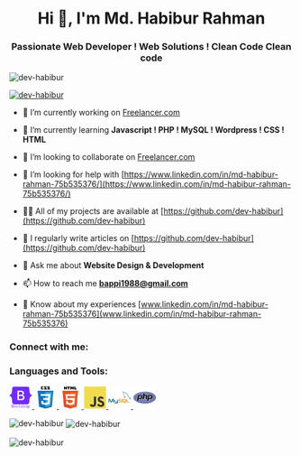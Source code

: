 <h1 align="center">Hi 👋, I'm Md. Habibur Rahman</h1>
<h3 align="center">Passionate Web Developer ! Web Solutions ! Clean Code Clean code</h3>

<p align="left"> <img src="https://komarev.com/ghpvc/?username=dev-habibur&label=Profile%20views&color=0e75b6&style=flat" alt="dev-habibur" /> </p>

<p align="left"> <a href="https://github.com/ryo-ma/github-profile-trophy"><img src="https://github-profile-trophy.vercel.app/?username=dev-habibur" alt="dev-habibur" /></a> </p>

- 🔭 I’m currently working on [Freelancer.com](https://www.freelancer.com/u/Bappy789)

- 🌱 I’m currently learning **Javascript ! PHP ! MySQL ! Wordpress ! CSS ! HTML**

- 👯 I’m looking to collaborate on [Freelancer.com](https://www.freelancer.com/u/Bappy789)

- 🤝 I’m looking for help with [https://www.linkedin.com/in/md-habibur-rahman-75b535376/](https://www.linkedin.com/in/md-habibur-rahman-75b535376/)

- 👨‍💻 All of my projects are available at [https://github.com/dev-habibur](https://github.com/dev-habibur)

- 📝 I regularly write articles on [https://github.com/dev-habibur](https://github.com/dev-habibur)

- 💬 Ask me about **Website Design & Development**

- 📫 How to reach me **bappi1988@gmail.com**

- 📄 Know about my experiences [www.linkedin.com/in/md-habibur-rahman-75b535376](www.linkedin.com/in/md-habibur-rahman-75b535376)

<h3 align="left">Connect with me:</h3>
<p align="left">
</p>

<h3 align="left">Languages and Tools:</h3>
<p align="left"> <a href="https://getbootstrap.com" target="_blank" rel="noreferrer"> <img src="https://raw.githubusercontent.com/devicons/devicon/master/icons/bootstrap/bootstrap-plain-wordmark.svg" alt="bootstrap" width="40" height="40"/> </a> <a href="https://www.w3schools.com/css/" target="_blank" rel="noreferrer"> <img src="https://raw.githubusercontent.com/devicons/devicon/master/icons/css3/css3-original-wordmark.svg" alt="css3" width="40" height="40"/> </a> <a href="https://www.w3.org/html/" target="_blank" rel="noreferrer"> <img src="https://raw.githubusercontent.com/devicons/devicon/master/icons/html5/html5-original-wordmark.svg" alt="html5" width="40" height="40"/> </a> <a href="https://developer.mozilla.org/en-US/docs/Web/JavaScript" target="_blank" rel="noreferrer"> <img src="https://raw.githubusercontent.com/devicons/devicon/master/icons/javascript/javascript-original.svg" alt="javascript" width="40" height="40"/> </a> <a href="https://www.mysql.com/" target="_blank" rel="noreferrer"> <img src="https://raw.githubusercontent.com/devicons/devicon/master/icons/mysql/mysql-original-wordmark.svg" alt="mysql" width="40" height="40"/> </a> <a href="https://www.php.net" target="_blank" rel="noreferrer"> <img src="https://raw.githubusercontent.com/devicons/devicon/master/icons/php/php-original.svg" alt="php" width="40" height="40"/> </a> </p>

<p><img align="left" src="https://github-readme-stats.vercel.app/api/top-langs?username=dev-habibur&show_icons=true&locale=en&layout=compact" alt="dev-habibur" /></p>

<p>&nbsp;<img align="center" src="https://github-readme-stats.vercel.app/api?username=dev-habibur&show_icons=true&locale=en" alt="dev-habibur" /></p>

<p><img align="center" src="https://github-readme-streak-stats.herokuapp.com/?user=dev-habibur&" alt="dev-habibur" /></p>
